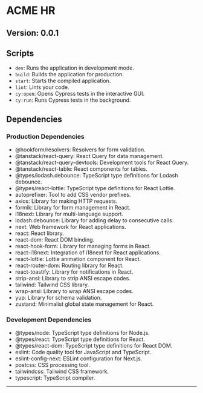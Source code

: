 # ACME HR

## Version: 0.0.1


## Scripts

- `dev`: Runs the application in development mode.
- `build`: Builds the application for production.
- `start`: Starts the compiled application.
- `lint`: Lints your code.
- `cy:open`: Opens Cypress tests in the interactive GUI.
- `cy:run`: Runs Cypress tests in the background.

## Dependencies

### Production Dependencies

- @hookform/resolvers: Resolvers for form validation.
- @tanstack/react-query: React Query for data management.
- @tanstack/react-query-devtools: Development tools for React Query.
- @tanstack/react-table: React components for tables.
- @types/lodash.debounce: TypeScript type definitions for Lodash debounce.
- @types/react-lottie: TypeScript type definitions for React Lottie.
- autoprefixer: Tool to add CSS vendor prefixes.
- axios: Library for making HTTP requests.
- formik: Library for form management in React.
- i18next: Library for multi-language support.
- lodash.debounce: Library for adding delay to consecutive calls.
- next: Web framework for React applications.
- react: React library.
- react-dom: React DOM binding.
- react-hook-form: Library for managing forms in React.
- react-i18next: Integration of i18next for React applications.
- react-lottie: Lottie animation component for React.
- react-router-dom: Routing library for React.
- react-toastify: Library for notifications in React.
- strip-ansi: Library to strip ANSI escape codes.
- tailwind: Tailwind CSS library.
- wrap-ansi: Library to wrap ANSI escape codes.
- yup: Library for schema validation.
- zustand: Minimalist global state management for React.

### Development Dependencies

- @types/node: TypeScript type definitions for Node.js.
- @types/react: TypeScript type definitions for React.
- @types/react-dom: TypeScript type definitions for React DOM.
- eslint: Code quality tool for JavaScript and TypeScript.
- eslint-config-next: ESLint configuration for Next.js.
- postcss: CSS processing tool.
- tailwindcss: Tailwind CSS framework.
- typescript: TypeScript compiler.

---
